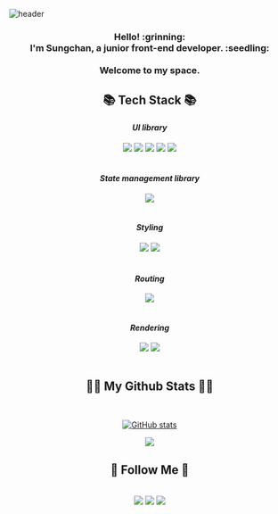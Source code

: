 ![header](https://capsule-render.vercel.app/api?type=waving&color=gradient&height=250&section=header&text=Hi!%20I'm%20Sungchan!&fontColor=FFFFFF&animation=scaleIn&fontSize=90&fontAlignY=38)

<div align="center">
<h3> Hello! :grinning:
<br>I'm Sungchan, a junior front-end developer. :seedling:</br>
<br>Welcome to my space. </br>

</h3>
<h2 align="center">📚 Tech Stack 📚</h2>
  
  #### *UI library*
  
<div> 
  <img src="https://img.shields.io/badge/HTML5-E34F26?style=flat&logo=HTML5&logoColor=white"/>
  <img src="https://img.shields.io/badge/CSS3-1572B6?style=flat&logo=CSS3&logoColor=white"/>
  <img src="https://img.shields.io/badge/JavaScript-D0B336?style=flat&logo=Javascript&logoColor=white"/>
  <img src="https://img.shields.io/badge/React-50BCDF?style=flat&logo=React&logoColor=white"/>
  <img src="https://img.shields.io/badge/TypeScript-3178C6?style=flat&logo=TypeScript&logoColor=white"/>
</div>

  
<br>
  
  #### *State management library*
  <div>
    <img src="https://img.shields.io/badge/Recoil-764ABC?style=flat&logo=Recoil&logoColor=white"/>
  </div>
  
<br>
  
  #### *Styling*
  <div>
  <img src="https://img.shields.io/badge/Css Modules-1572B6?style=flat&logo=cssmodules&logoColor=white"/>  
  <img src="https://img.shields.io/badge/Styled-components-DB7093?style=flat&logo=styledcomponents&logoColor=white"/>
  </div>
  
<br>

#### *Routing*
 <div>
 <img src="https://img.shields.io/badge/React Router-CA4245?style=flat&logo=reactrouter&logoColor=white"/>
 </div>
<br>
  
  #### *Rendering* 
  <div>
  <img src="https://img.shields.io/badge/CRA-09D3AC?style=flat&logo=createreactapp&logoColor=white"/> 
  <img src="https://img.shields.io/badge/Vite-646CFF?style=flat&logo=vite&logoColor=white"/>
  </div>

<br>

 <h2>👩‍💻 My Github Stats 👩‍💻</h2>
  
  <br>
  
  [![GitHub stats](https://github-readme-stats.vercel.app/api?username=hyeinisfree&hide_title=true&show_icons=true&include_all_commits=true&disable_animations=true&theme=vue)](https://github.com/anuraghazra/github-readme-stats)

  <a href="https://hits.seeyoufarm.com"><img src="https://hits.seeyoufarm.com/api/count/incr/badge.svg?url=https%3A%2F%2Fgithub.com%2Fhyeinisfree&count_bg=%2341B883&title_bg=%23CDC2C2&icon=github.svg&icon_color=%23E7E7E7&title=hits&edge_flat=false"/></a>

<h2 align="center">🌈 Follow Me 🌈</h2>
  <br/>
  <a href="https://www.instagram.com/190._.sc/"><img src="https://img.shields.io/badge/Instagram-E4405F?style=flat&logo=Instagram&logoColor=white&link=https://www.instagram.com/190._.sc/"/></a>
  <a href="mailto:kjyy07@naver.com"><img src="https://img.shields.io/badge/Naver-00a000?style=flat&logo=Naver&logoColor=white&link=kjyy07@naver.com"/></a>
  <a href="https://www.facebook.com/profile.php?id=100004889682464"><img src="https://img.shields.io/badge/Facebook-3766AB?style=flat&logo=Facebook&logoColor=white&link=https://www.facebook.com/profile.php?id=100004889682464"/></a>
  <br/>
  <br/>

</div>
